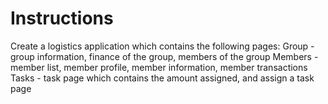 # Instructions

Create a logistics application which contains the following pages:
Group - group information, finance of the group, members of the group 
Members - member list, member profile, member information, member transactions
Tasks - task page which contains the amount assigned, and assign a task page




